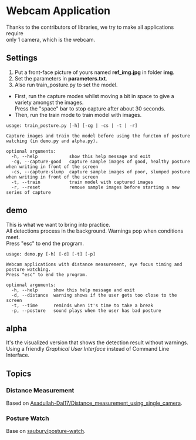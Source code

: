 # Webcam Application

Thanks to the contributors of libraries, we try to make all applications require \
only 1 camera, which is the webcam.

## Settings

1. Put a front-face picture of yours named **ref_img.jpg** in folder **img**.
1. Set the parameters in **parameters.txt**.
1. Also run train_posture.py to set the model.
  - First, run the capture modes whilst moving a bit in space to give a variety amongst the images. \
  Press the "space" bar to stop capture after about 30 seconds.
  - Then, run the train mode to train model with images.

```
usage: train_posture.py [-h] [-cg | -cs | -t | -r]

Capture images and train the model before using the functon of posture watching (in demo.py and alpha.py).

optional arguments:
  -h, --help            show this help message and exit
  -cg, --capture-good   capture sample images of good, healthy posture when writing in front of the screen
  -cs, --capture-slump  capture sample images of poor, slumped posture when writing in front of the screen
  -t, --train           train model with captured images
  -r, --reset           remove sample images before starting a new series of capture
```

## demo

This is what we want to bring into practice. \
All detections process in the background. Warnings pop when conditions meet. \
Press "esc" to end the program.

```
usage: demo.py [-h] [-d] [-t] [-p]

Webcam applications with distance measurement, eye focus timing and posture watching.
Press "esc" to end the program.

optional arguments:
  -h, --help      show this help message and exit
  -d, --distance  warning shows if the user gets too close to the screen
  -t, --time      reminds when it's time to take a break
  -p, --posture   sound plays when the user has bad posture
```

## alpha

It's the visualized version that shows the detection result without warnings. \
Using a friendly *Graphical User Interface* instead of Command Line Interface.

## Topics

### Distance Measurement

Based on [Asadullah-Dal17/Distance_measurement_using_single_camera](https://github.com/Asadullah-Dal17/Distance_measurement_using_single_camera).

### Posture Watch

Base on [saubury/posture-watch](https://github.com/saubury/posture-watch).
